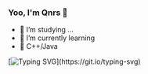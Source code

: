 <!-- ### Hi there 👋-->

<!-- ![Metrics](https://metrics.lecoq.io/iQNRen?template=classic&base=header%2C%20activity%2C%20community%2C%20repositories%2C%20metadata&base.indepth=false&base.hireable=false&base.skip=false&config.timezone=Asia%2FShanghai) -->

<!--![![iQNRen's GitHub stats](https://github-readme-stats.vercel.app/api?username=iQNRen)](https://github.com/anuraghazra/github-readme-stats)-->

<!-- ![iQNRen's Most used languages](https://github-readme-stats.vercel.app/api/top-langs/?username=iQNRen&layout=compact&hide_border=true&langs_count=10) -->

<!-- # Github Profile Trophy-->
<!-- [![trophy](https://github-profile-trophy.vercel.app/?username=iQNRen&theme=buddhism)](https://github.com/ryo-ma/github-profile-trophy) -->

<!-- ![](https://img.shields.io/twitch/status/:user?style=social) -->

<!-- ![](https://visitor-badge.glitch.me/badge?page_id=iQNRen) -->

<!-- [![Sunshine's GitHub Activity Graph](https://activity-graph.herokuapp.com/graph?username=iQNRen&theme=xcode)](https://github.com/iQNRen) -->


<!--
**iQNRen/iQNRen** is a ✨ _special_ ✨ repository because its `README.md` (this file) appears on your GitHub profile.
-->

### Yoo, I'm Qnrs 👋

<!-- [![GitHub](https://img.shields.io/badge/dynamic/json?logo=github&label=GitHub&labelColor=495867&color=495867&query=%24.data.totalSubs&url=https%3A%2F%2Fapi.spencerwoo.com%2Fsubstats%2F%3Fsource%3Dgithub%26queryKey%3Dhayschan&style=flat-square)](https://github.com/iqnren)  -->

- 🔭 I’m studying ...
- 🌱 I’m currently learning
- 👯 C++/Java

 [![Typing SVG](https://readme-typing-svg.demolab.com?font=Fira+Code&pause=1000&color=F7C06B&width=435&lines=Full+Stack+Web+Developer;Always+learning+new+things!)](https://git.io/typing-svg) 

